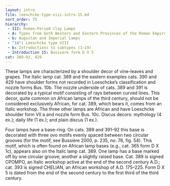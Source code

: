 ```yaml
---
layout: intro
file: loeschcke-type-viii-intro-15.md
sort_order: 75
hierarchy:
 - III: Roman-Period Clay Lamps
 - A: Types from both Western and Eastern Provinces of the Roman Empire
 - b: Augustan and Imperial Lamps
 - "14": Loeschcke type VIII
 - b: Introductions to subtypes (1–19)
 - Introduction 15: Bussière form D X 5
cat: 389-93, 429
---
```


These lamps are characterized by a shoulder decor of vine-leaves and grapes. The Italic lamp cat. 389 and the eastern examples cats. 390 and 429 have shoulder forms not recorded in Loeschcke’s classification and nozzle forms Bus. 10b. The nozzle underside of cats. 389 and 391 is decorated by a typical motif consisting of rays between curved lines. This decor, quite common on African lamps of the third century, should not be considered exclusively African, for cat. 389, which bears it, comes from an Italic workshop. The three other lamps are African and have Loeschcke shoulder form VII a and nozzle form Bus. 10c. Discus decors: mythology (4 ex.); daily life (1 ex.); and plain discus (1 ex.).

Four lamps have a base-ring. On cats. 389 and 391–92 this base is decorated with three ovo motifs evenly spaced between two circular grooves (for the motif, see Bussière 2000, p. 235, no. 76, fig. 54). This motif, which is often found on African lamp bases (e.g., cat. 365 form D X 1c), appears also on the Italic lamp cat. 389. One lamp has a base marked off by one circular groove; another a slightly raised base. Cat. 389 is signed <span class="inscription">CPOMPO</span>, an Italic workshop active at the end of the second century A.D.; cat. 393 is signed <span class="inscription">CHELIAN</span>, an African workshop of A.D. 175–225. Form D X 5 is dated from the end of the second century to the first third of the third century.
